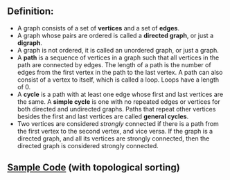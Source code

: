 ## Definition:

- A graph consists of a set of **vertices** and a set of **edges**.
- A graph whose pairs are ordered is called a **directed graph**, or just a **digraph**.
- A graph is not ordered, it is called an unordered graph, or just a graph.
- A **path** is a sequence of vertices in a graph such that all vertices in the path are connected by edges. The length of a path is the number of edges from the first vertex in the path to the last vertex. A path can also consist of a vertex to itself, which is called a loop. Loops have a length of 0.
- A **cycle** is a path with at least one edge whose first and last vertices are the same. A **simple cycle** is one with no repeated edges or vertices for both directed and undirected graphs. Paths that repeat other vertices besides the first and last vertices are called **general cycles**.
- Two vertices are considered *strongly* connected if there is a path from the first vertex to the second vertex, and vice versa. If the graph is a directed graph, and all its vertices are strongly connected, then the directed graph is considered strongly connected.

## [Sample Code](../graphs/index.js) (with topological sorting)